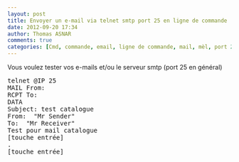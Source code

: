 ```yaml
---
layout: post
title: Envoyer un e-mail via telnet smtp port 25 en ligne de commande
date: 2012-09-20 17:34
author: Thomas ASNAR
comments: true
categories: [Cmd, commande, email, ligne de commande, mail, mèl, port 25, Script, script, smtp, smtp, telnet]
---
```

Vous voulez tester vos e-mails et/ou le serveur smtp (port 25 en général) 

<pre>
telnet @IP 25
MAIL From: <sender@gmail.fr>
RCPT To: <receiver@gmail.fr>
DATA
Subject: test catalogue
From: <sender@gmail.fr> "Mr Sender"
To: <receiver@gmail.fr> "Mr Receiver"
Test pour mail catalogue
[touche entrée]
.
[touche entrée]
</pre>
